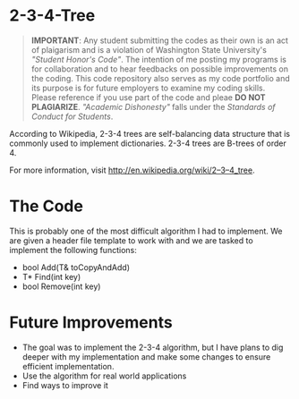 2-3-4-Tree
==========

> **IMPORTANT**: Any student submitting the codes as their own is an act of plaigarism and 
is a violation of Washington State University's *"Student Honor's Code"*. The 
intention of me posting my programs is for collaboration and to hear 
feedbacks on possible improvements on the coding. This code repository also serves as my code portfolio and its purpose is for future employers to examine my coding skills. Please reference if you use part of the code and pleae **DO NOT PLAGIARIZE**. *"Academic Dishonesty"* falls under the *Standards of Conduct for Students*.

According to Wikipedia, 2-3-4 trees are self-balancing data structure that is commonly used to implement dictionaries. 2-3-4 trees are B-trees of order 4.

For more information, visit http://en.wikipedia.org/wiki/2–3–4_tree.

The Code
=================
This is probably one of the most difficult algorithm I had to implement. We are given a header file template to work with and we are tasked to implement the following functions:
- bool Add(T& toCopyAndAdd)
- T* Find(int key)
- bool Remove(int key)

Future Improvements
===================
- The goal was to implement the 2-3-4 algorithm, but I have plans to dig deeper with my implementation and make some changes to ensure efficient implementation.
- Use the algorithm for real world applications
- Find ways to improve it
